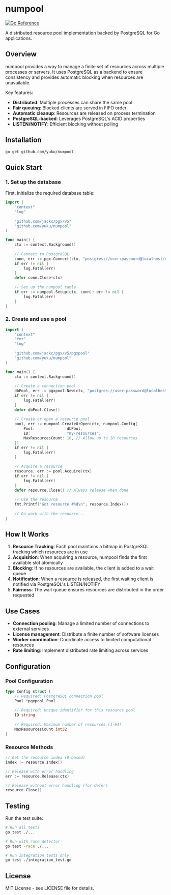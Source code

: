 # numpool

[![Go Reference](https://pkg.go.dev/badge/github.com/yuku/numpool.svg)](https://pkg.go.dev/github.com/yuku/numpool)

A distributed resource pool implementation backed by PostgreSQL for Go applications.

## Overview

numpool provides a way to manage a finite set of resources across multiple processes or servers.
It uses PostgreSQL as a backend to ensure consistency and provides automatic blocking when resources are unavailable.

Key features:
- **Distributed**: Multiple processes can share the same pool
- **Fair queuing**: Blocked clients are served in FIFO order
- **Automatic cleanup**: Resources are released on process termination
- **PostgreSQL-backed**: Leverages PostgreSQL's ACID properties
- **LISTEN/NOTIFY**: Efficient blocking without polling

## Installation

```bash
go get github.com/yuku/numpool
```

## Quick Start

### 1. Set up the database

First, initialize the required database table:

```go
import (
    "context"
    "log"
    
    "github.com/jackc/pgx/v5"
    "github.com/yuku/numpool"
)

func main() {
    ctx := context.Background()
    
    // Connect to PostgreSQL
    conn, err := pgx.Connect(ctx, "postgres://user:password@localhost/dbname")
    if err != nil {
        log.Fatal(err)
    }
    defer conn.Close(ctx)
    
    // Set up the numpool table
    if err := numpool.Setup(ctx, conn); err != nil {
        log.Fatal(err)
    }
}
```

### 2. Create and use a pool

```go
import (
    "context"
    "fmt"
    "log"
    
    "github.com/jackc/pgx/v5/pgxpool"
    "github.com/yuku/numpool"
)

func main() {
    ctx := context.Background()
    
    // Create a connection pool
    dbPool, err := pgxpool.New(ctx, "postgres://user:password@localhost/dbname")
    if err != nil {
        log.Fatal(err)
    }
    defer dbPool.Close()
    
    // Create or open a resource pool
    pool, err := numpool.CreateOrOpen(ctx, numpool.Config{
        Pool:              dbPool,
        ID:                "my-resources",
        MaxResourcesCount: 10, // Allow up to 10 resources
    })
    if err != nil {
        log.Fatal(err)
    }
    
    // Acquire a resource
    resource, err := pool.Acquire(ctx)
    if err != nil {
        log.Fatal(err)
    }
    defer resource.Close() // Always release when done
    
    // Use the resource
    fmt.Printf("Got resource #%d\n", resource.Index())
    
    // Do work with the resource...
}
```

## How It Works

1. **Resource Tracking**: Each pool maintains a bitmap in PostgreSQL tracking which resources are in use
2. **Acquisition**: When acquiring a resource, numpool finds the first available slot atomically
3. **Blocking**: If no resources are available, the client is added to a wait queue
4. **Notification**: When a resource is released, the first waiting client is notified via PostgreSQL's LISTEN/NOTIFY
5. **Fairness**: The wait queue ensures resources are distributed in the order requested

## Use Cases

- **Connection pooling**: Manage a limited number of connections to external services
- **License management**: Distribute a finite number of software licenses
- **Worker coordination**: Coordinate access to limited computational resources
- **Rate limiting**: Implement distributed rate limiting across services

## Configuration

### Pool Configuration

```go
type Config struct {
    // Required: PostgreSQL connection pool
    Pool *pgxpool.Pool
    
    // Required: Unique identifier for this resource pool
    ID string
    
    // Required: Maximum number of resources (1-64)
    MaxResourcesCount int32
}
```

### Resource Methods

```go
// Get the resource index (0-based)
index := resource.Index()

// Release with error handling
err := resource.Release(ctx)

// Release without error handling (for defer)
resource.Close()
```

## Testing

Run the test suite:

```bash
# Run all tests
go test ./...

# Run with race detector
go test -race ./...

# Run integration tests only
go test ./integration_test.go
```

## License

MIT License - see LICENSE file for details.
